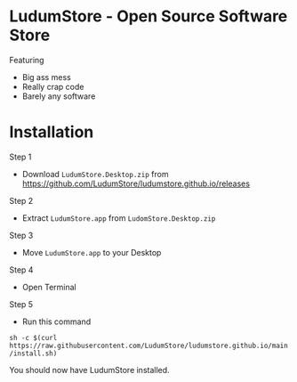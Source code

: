 # LudumStore - Open Source Software Store
Featuring
* Big ass mess
* Really crap code
* Barely any software

# Installation

Step 1
* Download `LudumStore.Desktop.zip` from https://github.com/LudumStore/ludumstore.github.io/releases

Step 2
* Extract `LudumStore.app` from `LudomStore.Desktop.zip`

Step 3
* Move `LudumStore.app` to your Desktop

Step 4
* Open Terminal

Step 5
* Run this command

```sh -c $(curl https://raw.githubusercontent.com/LudumStore/ludumstore.github.io/main/install.sh)```

You should now have LudumStore installed.
